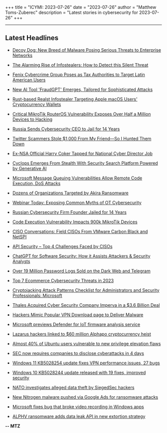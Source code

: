+++
title = "ICYMI: 2023-07-26"
date = "2023-07-26"
author = "Matthew Toms-Zuberec"
description = "Latest stories in cybersecurity for 2023-07-26"
+++

---------------------------------------------------------------------------
## Latest Headlines
- [Decoy Dog: New Breed of Malware Posing Serious Threats to Enterprise Networks](https://thehackernews.com/2023/07/decoy-dog-new-breed-of-malware-posing.html)

- [The Alarming Rise of Infostealers: How to Detect this Silent Threat](https://thehackernews.com/2023/07/the-alarming-rise-of-infostealers-how.html)

- [Fenix Cybercrime Group Poses as Tax Authorities to Target Latin American Users](https://thehackernews.com/2023/07/fenix-cybercrime-group-poses-as-tax.html)

- [New AI  Tool 'FraudGPT' Emerges, Tailored for Sophisticated Attacks](https://thehackernews.com/2023/07/new-ai-tool-fraudgpt-emerges-tailored.html)

- [Rust-based Realst Infostealer Targeting Apple macOS Users' Cryptocurrency Wallets](https://thehackernews.com/2023/07/rust-based-realst-infostealer-targeting.html)

- [Critical MikroTik RouterOS Vulnerability Exposes Over Half a Million Devices to Hacking](https://thehackernews.com/2023/07/critical-mikrotik-routeros.html)

- [Russia Sends Cybersecurity CEO to Jail for 14 Years](https://krebsonsecurity.com/2023/07/russia-sends-cybersecurity-ceo-to-jail-for-14-years/)

- [Twitter Scammers Stole $1,000 From My Friend—So I Hunted Them Down](https://www.wired.com/story/twitter-laptop-scam-hunters/)

- [Ex-NSA Official Harry Coker Tapped for National Cyber Director Job](https://www.securityweek.com/ex-nsa-official-harry-coker-tapped-for-national-cyber-director-job/)

- [Cyclops Emerges From Stealth With Security Search Platform Powered by Generative AI](https://www.securityweek.com/cyclops-emerges-from-stealth-with-security-search-platform-powered-by-generative-ai/)

- [Microsoft Message Queuing Vulnerabilities Allow Remote Code Execution, DoS Attacks](https://www.securityweek.com/microsoft-message-queuing-vulnerabilities-allow-remote-code-execution-dos-attacks/)

- [Dozens of Organizations Targeted by Akira Ransomware](https://www.securityweek.com/dozens-of-organizations-targeted-by-akira-ransomware/)

- [Webinar Today: Exposing Common Myths of OT Cybersecurity](https://www.securityweek.com/webinar-tomorrow-exposing-common-myths-of-ot-cybersecurity/)

- [Russian Cybersecurity Firm Founder Jailed for 14 Years](https://www.securityweek.com/russian-cybersecurity-firm-founder-jailed-for-14-years/)

- [Code Execution Vulnerability Impacts 900k MikroTik Devices](https://www.securityweek.com/code-execution-vulnerability-impacts-900k-mikrotik-devices/)

- [CISO Conversations: Field CISOs From VMware Carbon Black and NetSPI](https://www.securityweek.com/ciso-conversations-field-cisos-from-vmware-carbon-black-and-netspi/)

- [API Security – Top 4 Challenges Faced by CISOs](https://cybersecuritynews.com/api-security/)

- [ChatGPT for Software Security: How it Assists Attackers & Security Analysts](https://cybersecuritynews.com/chatgpt-for-software-security/)

- [Over 19 Million Password Logs Sold on the Dark Web and Telegram](https://cybersecuritynews.com/password-logs-dark-web/)

- [Top 7 Ecommerce Cybersecurity Threats in 2023](https://cybersecuritynews.com/ecommerce-security-threats/)

- [Cryptojacking Attack Patterns Checklist for Administrators and Security Professionals: Microsoft](https://cybersecuritynews.com/cryptojacking-attack-patterns-checklist-for-administrators-and-security-professionals-microsoft/)

- [Thales Acquired Cyber Security Company Imperva in a $3.6 Billion Deal](https://cybersecuritynews.com/thales-to-acquired-imperva/)

- [Hackers Mimic Popular VPN Download page to Deliver Malware](https://cybersecuritynews.com/hackers-mimic-popular-vpn/)

- [Microsoft previews Defender for IoT firmware analysis service](https://www.bleepingcomputer.com/news/microsoft/microsoft-previews-defender-for-iot-firmware-analysis-service/)

- [Lazarus hackers linked to $60 million Alphapo cryptocurrency heist](https://www.bleepingcomputer.com/news/security/lazarus-hackers-linked-to-60-million-alphapo-cryptocurrency-heist/)

- [Almost 40% of Ubuntu users vulnerable to new privilege elevation flaws](https://www.bleepingcomputer.com/news/security/almost-40-percent-of-ubuntu-users-vulnerable-to-new-privilege-elevation-flaws/)

- [SEC now requires companies to disclose cyberattacks in 4 days](https://www.bleepingcomputer.com/news/security/sec-now-requires-companies-to-disclose-cyberattacks-in-4-days/)

- [Windows 11 KB5028254 update fixes VPN performance issues, 27 bugs](https://www.bleepingcomputer.com/news/microsoft/windows-11-kb5028254-update-fixes-vpn-performance-issues-27-bugs/)

- [Windows 10 KB5028244 update released with 19 fixes, improved security](https://www.bleepingcomputer.com/news/microsoft/windows-10-kb5028244-update-released-with-19-fixes-improved-security/)

- [NATO investigates alleged data theft by SiegedSec hackers](https://www.bleepingcomputer.com/news/security/nato-investigates-alleged-data-theft-by-siegedsec-hackers/)

- [New Nitrogen malware pushed via Google Ads for ransomware attacks](https://www.bleepingcomputer.com/news/security/new-nitrogen-malware-pushed-via-google-ads-for-ransomware-attacks/)

- [Microsoft fixes bug that broke video recording in Windows apps](https://www.bleepingcomputer.com/news/microsoft/microsoft-fixes-bug-that-broke-video-recording-in-windows-apps/)

- [ALPHV ransomware adds data leak API in new extortion strategy](https://www.bleepingcomputer.com/news/security/alphv-ransomware-adds-data-leak-api-in-new-extortion-strategy/)

**-- MTZ**